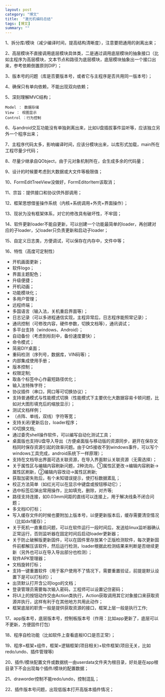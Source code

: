 ```yaml
---
layout: post
category: "博文"
title:  "激光机编码总结"
tags: [博文]
summary: ""
---
```

1、拆分库/模块（减少编译时间，提高结构清晰度），注意要把通用的剥离出来；

2、高层模块不直接调用底层模块具体类，二是通过调用底层模块的抽象接口（比如主程序为高层模块，文本节点和路径为底层模块，底层模块抽象出一个接口出来，参考依赖倒置原则DIP）；

3、版本号的问题（库是否要版本号，或者它与主程序是否共用同一版本号）；

4、确保只有单向依赖，不能出现双向依赖；

5、深刻理解MVC结构；

```
Model ： 数据存储
View ： 视图显示
Control ：行为控制
```

6、与android交互功能没有单独剥离出来，比如U盘插拔事件监听等，应该独立另外一个程序出来；

7、主程序代码太多，影响编译时间，应该分模块出来，以库形式加载，main所在工程尽量少代码；

8、尽量少继承自QObject，由于元对象机制所在，会生成多余的代码量；

9、设计的时候要考虑到大数据或大文件等极限值；

10、FormEditTreeView没做好，FormEditorItem该取消；

11、宗旨：提供接口和协议供外部调用；

12、框架思想借鉴操作系统（内核+系统调用+外壳+界面操作）；

13、现状为没有框架体系，对它的修改具有破坏性，不牢固；

14、软件更新loader不能自更新，可以创建一个功能最简单的loader，再创建对应的子loader，父loader只负责更新和启动子loader；

15、自定义日志类，方便调试，可以保存在内存中，文件中等；

16、特性（高度可定制性）

- 开机画面更新；
- 软件logo；
- 界面主题配色；
- 升级便捷；
- 开机动画；
- 功能模块化；
- 多用户管理；
- 远程终端；
- 多国语言（输入法，关机重启界面等）；
- 日志记录（可以多进程通信实现，主程异常后，日志程序能照常记录）；
- 通讯控制（可修改内容，硬件参数，切换文档等），通讯调试；
- 多平台支持（windows、Android）；
- 自动备份（考虑到标刻中，备份速度要快）；
- 命令模式；
- 简易DIY桌面；
- 重码检测（序列号，数据库，VIN码等）；
- 内部集成使用手册；
- 版本控制；
- 权限定制;
- 取各个标签中心作最短路径优化；
- 输入法特殊字符；
- 协议插件（串口，网口等可切换协议）；
- 支持普通模式与性能模式切换（性能模式下主要优化大数据容易卡顿问题，比如对大图形填充后的缩放显示）；
- 测试文档样例；
- （点阵、单线，双线）字符等宽；
- 支持关闭/更新后台，loader程序；
- IO切换文档;
- 通过委壳shell操作软件，可以编写自动化测试工具；
- 桌面版也支持U盘导入导出（方便桌面版与移动版的资源同步，避开在保存文档同时保存资源引起的效率问题。由于Qt5接收不到windows事件，可以写个windows工具完成，android系统下一样原理）；
- 支持在文档导出界面可选关联资源，在导入界面默认关联资源（无需选择）；
- 关于属性区与编辑内容刷新问题，2种流向，①属性区更改->编辑内容刷新->属性区刷新，②编辑内容改动->属性区刷新;
- 获取加密失败后，有个未知错误提示，使打标数据紊乱；
- 校正方法简单（如红光可以在显示中键盘或按钮移动它）；
- 选中标签后弹出常用操作，比如填充，删除，对齐等;
- 路径支持连接，如0.03mm间距的直线可以连接上，用于解决线条不闭合问题；
- 多文档IO打标；
- 写入缓存文件的时候也要附加上版本号，以便更新版本后，缓存需要清空情况（比如dxf缓存）；
- 关于死机一直重启问题，可以在软件运行一段时间后，发送给linux监听器确认正常运行，否则监听器在固定时间后启动loader更新器；
- 关于防止破解版更新固件，可以在固件里存放某个正版检测软件，每次更新固件前都解压该软件，然后运行检测，loader根据此检测结果来判断是否继续更新（另外也可以在导入导出部分也检测）；
- 软件APK管理器；
- 文档旋转打标；
- 支持一键重置软件（用于客户使用不了情况下，需要重置验证，前提是默认设置下是可以打标的）；
- 出货默认打开含公司logo的文档；
- 登录管理员需要每次输入密码，工程师可以设置记住密码；
- 将UI上的按钮动作交由Action类执行，Action获取调用其它对象接口来获取资源并执行，这样有利于在其他地方共用此动作；
- 框架底层的职责一般是提供获取资源的接口，框架上层一般是执行工作;

17、app版本号，底层版本号，控制板版本号（作用：比如app更新了，底层可以不更新，方便固件打包）

18、程序自检功能（比如软件上查看底板IO口是否正常）；

19、程序=框架+组件，框架=逻辑框架(项目相关)+软件框架(项目无关，比如redo/undo、插件管理等)

20、插件/模块配置文件或数据统一由userdata文件夹为根目录，好处是在app根目录下不会出现每个插件/模块的配置数据；

21、draworder控制不能redo/undo，控制混乱；

22、插件版本号问题，出现低版本打开高版本插件情况；